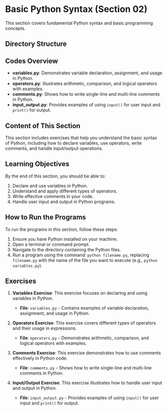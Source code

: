# Basic Python Syntax (Section 02)

This section covers fundamental Python syntax and basic programming concepts.

## Directory Structure 

## Codes Overview

- **variables.py**: Demonstrates variable declaration, assignment, and usage in Python.
- **operators.py**: Illustrates arithmetic, comparison, and logical operators with examples.
- **comments.py**: Shows how to write single-line and multi-line comments in Python.
- **input_output.py**: Provides examples of using `input()` for user input and `print()` for output.

## Content of This Section

This section includes exercises that help you understand the basic syntax of Python, including how to declare variables, use operators, write comments, and handle input/output operations.

## Learning Objectives

By the end of this section, you should be able to:
1. Declare and use variables in Python.
2. Understand and apply different types of operators.
3. Write effective comments in your code.
4. Handle user input and output in Python programs.

## How to Run the Programs

To run the programs in this section, follow these steps:
1. Ensure you have Python installed on your machine.
2. Open a terminal or command prompt.
3. Navigate to the directory containing the Python files.
4. Run a program using the command: `python filename.py`, replacing `filename.py` with the name of the file you want to execute (e.g., `python variables.py`).

## Exercises

1. **Variables Exercise**: This exercise focuses on declaring and using variables in Python.
   - **File**: `variables.py` - Contains examples of variable declaration, assignment, and usage in Python.

2. **Operators Exercise**: This exercise covers different types of operators and their usage in expressions.
   - **File**: `operators.py` - Demonstrates arithmetic, comparison, and logical operators with examples.

3. **Comments Exercise**: This exercise demonstrates how to use comments effectively in Python code.
   - **File**: `comments.py` - Shows how to write single-line and multi-line comments in Python.

4. **Input/Output Exercise**: This exercise illustrates how to handle user input and output in Python.
   - **File**: `input_output.py` - Provides examples of using `input()` for user input and `print()` for output. 
